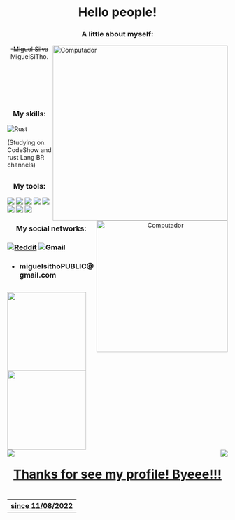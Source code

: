 <h1 align="center">
  Hello people!
</h1>

<h3 align="center">
  A little about myself:
</h3>


<img src="https://user-images.githubusercontent.com/117781299/200963665-7788bff0-86f7-4a6d-890b-fb5a7c232dce.png" min-width="400px" max-width="460px" width="400px" align="right" alt="Computador"/>

<!--
<p align="left">
"My name is <strong>Miguel</strong>. I was born in 2009 in Brazil and started programming in 2022 at the age of 13. I started with the famous free cs50 course at Harvard, and I wanted to continue my studies in <strong>Python</strong>. But at the suggestion of my older brother(AlencarGabriel) I started studying <strong>Rust</strong> . 2022 was a very important year for me, this year was my second participation in the <strong>OBMEP</strong> (Brazilian Mathematics Olympiad for Public Schools), the first was in 2021, being a bronze medalist. I also started studying English on <img src="https://img.shields.io/badge/Duolingo-58CC02?style=for-the-badge&logo=Duolingo&logoColor=white"/> and <img src="https://img.shields.io/badge/YouTube-FF0000?style=for-the-badge&logo=youtube&logoColor=white"/> to move to the US in the same year. In 2021 I tried to learn <strong>JavaScript</strong> at <img src="https://img.shields.io/badge/Khan%20Academy-14BF96?style=for-the-badge&logo=Khan%20Academy&logoColor=white"/> but stopped a little later. I love <strong>programming</strong> and <strong>math</strong> so much!"
</p> 
!-->

<p align="center">
  -<s>Miguel Silva</s> MiguelSiTho.
</p>

<br>
<br>
<br>
<br>

##
<div>
<p align="center">
  <img src="https://user-images.githubusercontent.com/117781299/200952878-79fe5269-d940-4952-be12-91fe0f6fd631.gif" min-width="300px" max-width="360px" width="300px" align="right" alt="Computador"> 
</p>

<h3 align="center">
  My skills:
</h3>
</div>

![Rust](https://img.shields.io/badge/Rust-000000?style=for-the-badge&logo=rust&logoColor=white) <br>
<p>(Studying on: CodeShow and rust Lang BR channels)</p>

##
<div>
  <h3 align="center">
    My tools:
  </h3>
  <img src="https://img.shields.io/badge/Krita-203759?style=for-the-badge&logo=krita&logoColor=EEF37B"/>
  <img src="https://img.shields.io/badge/Visual_Studio_Code-0078D4?style=for-the-badge&logo=visual%20studio%20code&logoColor=white"/>
  <img src="https://img.shields.io/badge/Opera-FF1B2D?style=for-the-badge&logo=Opera&logoColor=white"/>
  <img src="https://img.shields.io/badge/Windows-0078D6?style=for-the-badge&logo=windows&logoColor=white"/>
  <img src="https://img.shields.io/badge/starship-DD0B78?style=for-the-badge&logo=starship&logoColor=white"/>
  <img src=	https://img.shields.io/badge/Adobe%20Photoshop-31A8FF?style=for-the-badge&logo=Adobe%20Photoshop&logoColor=black/>
  <img src="https://img.shields.io/badge/Notion-000000?style=for-the-badge&logo=notion&logoColor=white"/>
  <img src="https://img.shields.io/badge/Xiaomi-%23FF6900.svg?style=for-the-badge&logo=xiaomi&logoColor=white"/>
</div
  
##
<div>
<h3 align="center">
  My social networks:
<h3>
  
[![Reddit](https://img.shields.io/badge/Reddit-FF4500?style=for-the-badge&logo=reddit&logoColor=white)](https://www.reddit.com/user/MiguelSiTho)
![Gmail](https://img.shields.io/badge/Gmail-D14836?style=for-the-badge&logo=gmail&logoColor=white) 
  <ul>
    <li><h4> miguelsithoPUBLIC@gmail.com </h4></li>
  </ul>
</div>
  
##
  
<div>
  <a href="https://github.com/MiguelSiTho">
  <img height="180em" src="https://github-readme-stats.vercel.app/api?username=MiguelSiTho&count_private=true&theme=cobalt&show_icons=true"/>
  <img height="180em" src="https://github-readme-stats.vercel.app/api/top-langs/?username=MiguelSiTho&theme=cobalt"/> <br>
  <img src="https://img.shields.io/github/followers/MiguelSiTho.svg?style=social&label=Follow&maxAge=2592000" align="left"/>
  <img src="https://komarev.com/ghpvc/?username=your-github-MiguelSiTho" align="right"/>
    
</div>
  
##
<div> 
  <h1 align="center"> Thanks for see my profile! Byeee!!!<h1>
</div>
<table>
  <th><strong>since 11/08/2022</strong></th>
</table>
